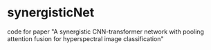 # synergisticNet
code for paper "A synergistic CNN-transformer network with pooling attention fusion for hyperspectral image classification"
